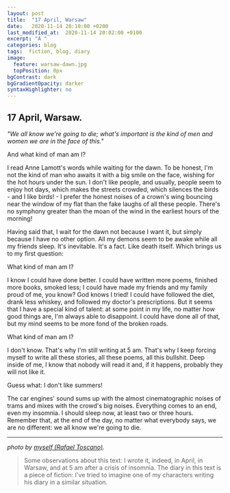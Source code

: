 ```yaml
---
layout: post
title:  "17 April, Warsaw"
date:   2020-11-14 20:10:00 +0200
last_modified_at:  2020-11-14 20:02:00 +0100
excerpt: "A "
categories: blog
tags:  fiction, blog, diary
image:
  feature: warsaw-dawn.jpg
  topPosition: 0px
bgContrast: dark
bgGradientOpacity: darker
syntaxHighlighter: no
---
```


## 17 April, Warsaw.

_"We all know we're going to die; what's important is the kind of men and women we are in the face of this."_

And what kind of man am I? 

I read Anne Lamott's words while waiting for the dawn. To be honest, I'm not the kind of man who awaits it with a big smile on the face, wishing for the hot hours under the sun. I don't like people, and usually, people seem to enjoy hot days, which makes the streets crowded, which silences the birds - and I like birds! - I prefer the honest noises of a crown's wing bouncing near the window of my flat than the fake laughs of all these people. There's no symphony greater than the moan of the wind in the earliest hours of the morning!

Having said that, I wait for the dawn not because I want it, but simply because I have no other option. All my demons seem to be awake while all my friends sleep. It's inevitable. It's a fact. Like death itself. Which brings us to my first question: 

What kind of man am I?

I know I could have done better. I could have written more poems, finished more books, smoked less; I could have made my friends and my family proud of me, you know? God knows I tried! I could have followed the diet, drank less whiskey, and followed my doctor's prescriptions. But it seems that I have a special kind of talent: at some point in my life, no matter how good things are, I'm always able to disappoint. I could have done all of that, but my mind seems to be more fond of the broken roads.

What kind of man am I? 

I don't know. That's why I'm still writing at 5 am. That's why I keep forcing myself to write all these stories, all these poems, all this bullshit. Deep inside of me, I know that nobody will read it and, if it happens, probably they will not like it. 

Guess what: I don't like summers!

The car engines' sound sums up with the almost cinematographic noises of trams and mixes with the crowd's big noises. Everything comes to an end, even my insomnia. I should sleep now, at least two or three hours. Remember that, at the end of the day, no matter what everybody says, we are no different: we all know we're going to die.

***
<i>photo by <a href="http://otoscano.com" target="_blank">myself (Rafael Toscano)</a>.</i>

> Some observations about this text: I wrote it, indeed,  in April, in Warsaw, and at 5 am after a crisis of insomnia. The diary in this text is a piece of fiction: I've tried to imagine one of my characters writing his diary in a similar situation.  